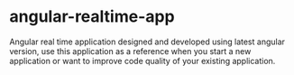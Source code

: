 # angular-realtime-app
Angular real time application designed and developed using latest angular version, use this application as a reference when you start a new application or want to improve code quality of your existing application.
